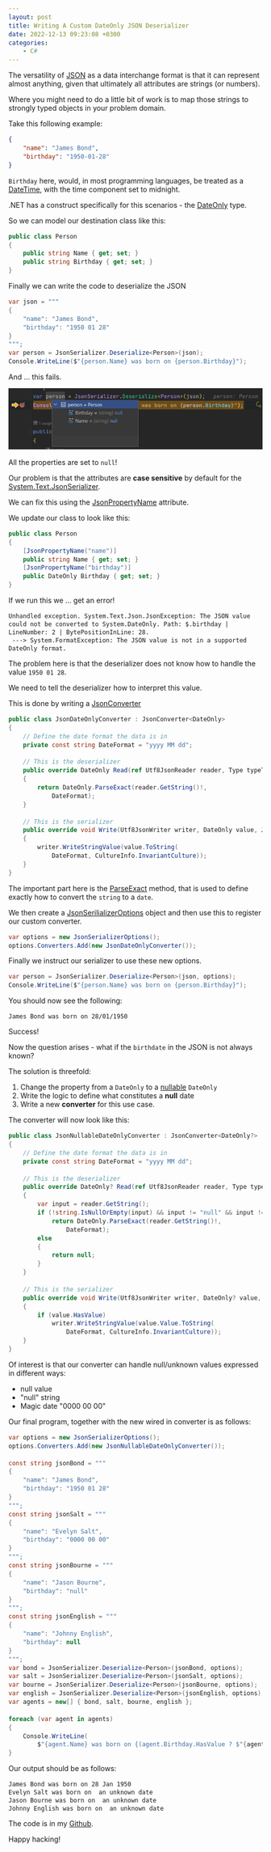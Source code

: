 ```yaml
---
layout: post
title: Writing A Custom DateOnly JSON Deserializer
date: 2022-12-13 09:23:08 +0300
categories:
    - C#
---
```

The versatility of [JSON](https://www.json.org/json-en.html) as a data interchange format is that it can represent almost anything, given that ultimately all attributes are strings (or numbers).

Where you might need to do a little bit of work is to map those strings to strongly typed objects in your problem domain.

Take this following example:

```json
{
    "name": "James Bond",
    "birthday": "1950-01-28"
}
```

`Birthday` here, would, in most programming languages, be treated as a [DateTime](https://learn.microsoft.com/en-us/dotnet/api/system.datetime?view=net-7.0), with the time component set to midnight.

.NET has a construct specifically for this scenarios - the [DateOnly](https://learn.microsoft.com/en-us/dotnet/api/system.dateonly?view=net-7.0) type.

So we can model our destination class like this:

```csharp
public class Person
{
    public string Name { get; set; }
    public string Birthday { get; set; }
}
```

Finally we can write the code to deserialize the JSON

```csharp
var json = """
{
    "name": "James Bond",
    "birthday": "1950 01 28"
}
""";
var person = JsonSerializer.Deserialize<Person>(json);
Console.WriteLine($"{person.Name} was born on {person.Birthday}");
```

And ... this fails.

![](../images/2022/12/deserializeFail.png)

All the properties are set to `null`!

Our problem is that the attributes are **case sensitive** by default for the [System.Text.JsonSerializer](https://learn.microsoft.com/en-us/dotnet/standard/serialization/system-text-json/character-casing).

We can fix this using the [JsonPropertyName](https://learn.microsoft.com/en-us/dotnet/api/system.text.json.serialization.jsonpropertynameattribute?view=net-7.0) attribute.

We update our class to look like this:

```csharp
public class Person
{
    [JsonPropertyName("name")] 
    public string Name { get; set; }
    [JsonPropertyName("birthday")] 
    public DateOnly Birthday { get; set; }
}
```

If we run this we ... get an error!

```plaintext
Unhandled exception. System.Text.Json.JsonException: The JSON value could not be converted to System.DateOnly. Path: $.birthday | LineNumber: 2 | BytePositionInLine: 28.
 ---> System.FormatException: The JSON value is not in a supported DateOnly format.
```

The problem here is that the deserializer does not know how to handle the value `1950 01 28`.

We need to tell the deserializer how to interpret this value.

This is done by writing a [JsonConverter](https://learn.microsoft.com/en-us/dotnet/api/system.text.json.serialization.jsonconverter-1?view=net-7.0)

```csharp
public class JsonDateOnlyConverter : JsonConverter<DateOnly>
{
    // Define the date format the data is in
    private const string DateFormat = "yyyy MM dd";

    // This is the deserializer
    public override DateOnly Read(ref Utf8JsonReader reader, Type typeToConvert, JsonSerializerOptions options)
    {
        return DateOnly.ParseExact(reader.GetString()!,
            DateFormat);
    }

    // This is the serializer
    public override void Write(Utf8JsonWriter writer, DateOnly value, JsonSerializerOptions options)
    {
        writer.WriteStringValue(value.ToString(
            DateFormat, CultureInfo.InvariantCulture));
    }
}
```

The important part here is the [ParseExact](https://learn.microsoft.com/en-us/dotnet/api/system.dateonly.parseexact?view=net-7.0) method, that is used to define exactly how to convert the `string` to a `date`.

We then create a [JsonSerilializerOptions](https://learn.microsoft.com/en-us/dotnet/api/system.text.json.jsonserializeroptions?view=net-7.0) object and then use this to register our custom converter.

```csharp
var options = new JsonSerializerOptions();
options.Converters.Add(new JsonDateOnlyConverter());
```

Finally we instruct our serializer to use these new options.

```csharp
var person = JsonSerializer.Deserialize<Person>(json, options);
Console.WriteLine($"{person.Name} was born on {person.Birthday}");
```

You should now see the following:

```plaintext
James Bond was born on 28/01/1950
```

Success!

Now the question arises - what if the `birthdate` in the JSON is not always known?

The solution is threefold:
1. Change the property from a `DateOnly` to a [nullable](https://learn.microsoft.com/en-us/dotnet/csharp/language-reference/builtin-types/nullable-value-types) `DateOnly`
2. Write the logic to define what constitutes a **null** date
3. Write a new **converter** for this use case.

The converter will now look like this:

```csharp
public class JsonNullableDateOnlyConverter : JsonConverter<DateOnly?>
{
    // Define the date format the data is in
    private const string DateFormat = "yyyy MM dd";

    // This is the deserializer
    public override DateOnly? Read(ref Utf8JsonReader reader, Type typeToConvert, JsonSerializerOptions options)
    {
        var input = reader.GetString();
        if (!string.IsNullOrEmpty(input) && input != "null" && input != "0000 00 00")
            return DateOnly.ParseExact(reader.GetString()!,
                DateFormat);
        else
        {
            return null;
        }
    }

    // This is the serializer
    public override void Write(Utf8JsonWriter writer, DateOnly? value, JsonSerializerOptions options)
    {
        if (value.HasValue)
            writer.WriteStringValue(value.Value.ToString(
                DateFormat, CultureInfo.InvariantCulture));
    }
}
```

Of interest is that our converter can handle null/unknown values expressed in different ways:
- null value
- "null" string
- Magic date "0000 00 00"

Our final program, together with the new wired in converter is as follows:

```csharp
var options = new JsonSerializerOptions();
options.Converters.Add(new JsonNullableDateOnlyConverter());

const string jsonBond = """
{
    "name": "James Bond",
    "birthday": "1950 01 28"
}
""";
const string jsonSalt = """
{
    "name": "Evelyn Salt",
    "birthday": "0000 00 00"
}
""";
const string jsonBourne = """
{
    "name": "Jason Bourne",
    "birthday": "null"
}
""";
const string jsonEnglish = """
{
    "name": "Johnny English",
    "birthday": null
}
""";
var bond = JsonSerializer.Deserialize<Person>(jsonBond, options);
var salt = JsonSerializer.Deserialize<Person>(jsonSalt, options);
var bourne = JsonSerializer.Deserialize<Person>(jsonBourne, options);
var english = JsonSerializer.Deserialize<Person>(jsonEnglish, options);
var agents = new[] { bond, salt, bourne, english };

foreach (var agent in agents)
{
    Console.WriteLine(
        $"{agent.Name} was born on {(agent.Birthday.HasValue ? $"{agent.Birthday.Value:d MMM yyyy}" : " an unknown date")}");
}
```

Our output should be as follows:

```plaintext
James Bond was born on 28 Jan 1950
Evelyn Salt was born on  an unknown date
Jason Bourne was born on  an unknown date
Johnny English was born on  an unknown date
```

The code is in my [Github](https://github.com/conradakunga/BlogCode/tree/master/2022-12-13%20-%20Custom%20DateOnly%20JSON%20Deserializer).

Happy hacking!
